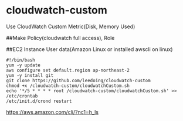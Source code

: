 # cloudwatch-custom
Use CloudWatch Custom Metric(Disk, Memory Used)

##Make Policy(cloudwatch full access), Role

##EC2 Instance User data(Amazon Linux or installed awscli on linux)
```{r, engine='bash', count_lines}
#!/bin/bash
yum -y update
aws configure set default.region ap-northeast-2
yum -y install git
git clone https://github.com/leedoing/cloudwatch-custom
chmod +x /cloudwatch-custom/cloudwatchCustom.sh
echo '*/5 * * * * root /cloudwatch-custom/cloudwatchCustom.sh' >> /etc/crontab
/etc/init.d/crond restart
```
https://aws.amazon.com/cli/?nc1=h_ls

